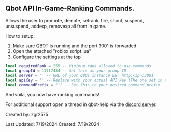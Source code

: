 ## Qbot API In-Game-Ranking Commands.

Allows the user to promote, demote, setrank, fire, shout, suspend, unsuspend, addexp, removexp all from in game. 

How to setup:

1. Make sure QBOT is running and the port 3001 is forwarded.
2. Open the attached "roblox script.lua"
3. Configure the settings at the top
```lua
local requiredRank = 255 -- Minimum rank allowed to use commands
local groupId = 11717434 -- Set this as your group ID
local server = '' -- URL of your QBOT instance EG: http:<ip>:3001
local apiKey = '' -- Replace with your actual API key (The one set in the .env file)
local commandPrefix = "!" -- Set this to your desired command prefix
```

And voila, you now have ranking commands!

For additional support open a thread in qbot-help via the [discord server](https://discord.gg/ADQrmhVsPq).

Created by: zgr2575

Last Updated: 7/19/2024
Created: 7/19/2024
